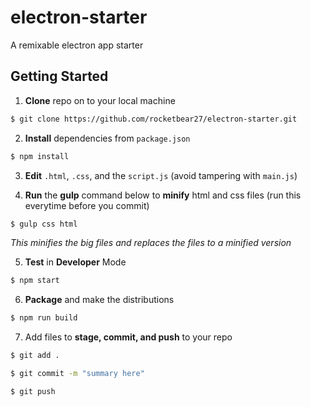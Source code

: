 # electron-starter
A remixable electron app starter

## Getting Started
1. **Clone** repo on to your local machine

``` bash
$ git clone https://github.com/rocketbear27/electron-starter.git
``` 

2. **Install** dependencies from `package.json`

``` bash
$ npm install
```

3. **Edit** `.html`, `.css`, and the `script.js` (avoid tampering with `main.js`)

4. **Run** the **gulp** command below to **minify** html and css files (run this everytime before you commit)

``` bash
$ gulp css html
```

_This minifies the big files and replaces the files to a minified version_

5. **Test** in **Developer** Mode
``` bash
$ npm start
```

6. **Package** and make the distributions

``` bash
$ npm run build
```

7. Add files to **stage, commit, and push** to your repo

``` bash
$ git add .

$ git commit -m "summary here"

$ git push
```